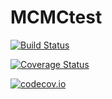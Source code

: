 # MCMCtest

[![Build Status](https://travis-ci.org/tpapp/MCMCtest.jl.svg?branch=master)](https://travis-ci.org/tpapp/MCMCtest.jl)

[![Coverage Status](https://coveralls.io/repos/tpapp/MCMCtest.jl/badge.svg?branch=master&service=github)](https://coveralls.io/github/tpapp/MCMCtest.jl?branch=master)

[![codecov.io](http://codecov.io/github/tpapp/MCMCtest.jl/coverage.svg?branch=master)](http://codecov.io/github/tpapp/MCMCtest.jl?branch=master)
